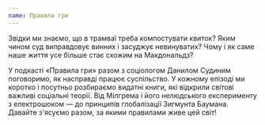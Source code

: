 ```yaml
---
name: Правила гри
---
```


Звідки ми знаємо, що в трамваї треба компостувати квиток? Яким чином суд виправдовує винних
і засуджує невинуватих? Чому і як саме наше життя усе більше стає схожим на Макдональдз?

У подкасті «Правила гри» разом з соціологом Данилом Судиним поговоримо, як насправді
працює суспільство. У кожному епізоді ми коротко і посутньо розбираємо видатні книги,
які відкрили світові важливі соціальні теорії. Від Мілгрема і його нелюдського експерименту
з електрошоком — до принципів глобалізації Зигмунта Баумана. Давайте з'ясуємо разом,
за якими правилами живе цей світ!
